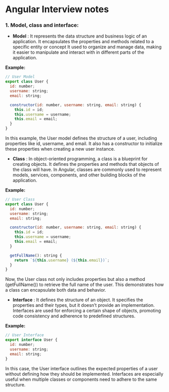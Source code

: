 # Angular Interview notes

### 1. Model, class and interface:

<!-- **Definition:** -->

*   **Model** : It represents the data structure and business logic of an application.
                It encapsulates the properties and methods related to a specific entity or concept
                It used to organize and manage data, making it easier to manipulate and interact with in different parts of the application.

**Example:**

```js
// User Model
export class User {
  id: number;
  username: string;
  email: string;

  constructor(id: number, username: string, email: string) {
    this.id = id;
    this.username = username;
    this.email = email;
  }
}
```

In this example, the User model defines the structure of a user, including properties like id, username, and email. It also has a constructor to initialize these properties when creating a new user instance.


*   **Class** : In object-oriented programming, a class is a blueprint for creating objects. It defines the properties and methods that objects of the class will have. In Angular, classes are commonly used to represent models, services, components, and other building blocks of the application.

**Example:**

```js
// User Class
export class User {
  id: number;
  username: string;
  email: string;

  constructor(id: number, username: string, email: string) {
    this.id = id;
    this.username = username;
    this.email = email;
  }

  getFullName(): string {
    return `${this.username} (${this.email})`;
  }
}
```

Now, the User class not only includes properties but also a method (getFullName()) to retrieve the full name of the user. This demonstrates how a class can encapsulate both data and behavior.



*   **Interface** : It defines the structure of an object. It specifies the properties and their types, but it doesn’t provide an implementation. Interfaces are used for enforcing a certain shape of objects, promoting code consistency and adherence to predefined structures.

**Example:**

```js
// User Interface
export interface User {
  id: number;
  username: string;
  email: string;
}
```

In this case, the User interface outlines the expected properties of a user without defining how they should be implemented. Interfaces are especially useful when multiple classes or components need to adhere to the same structure.


